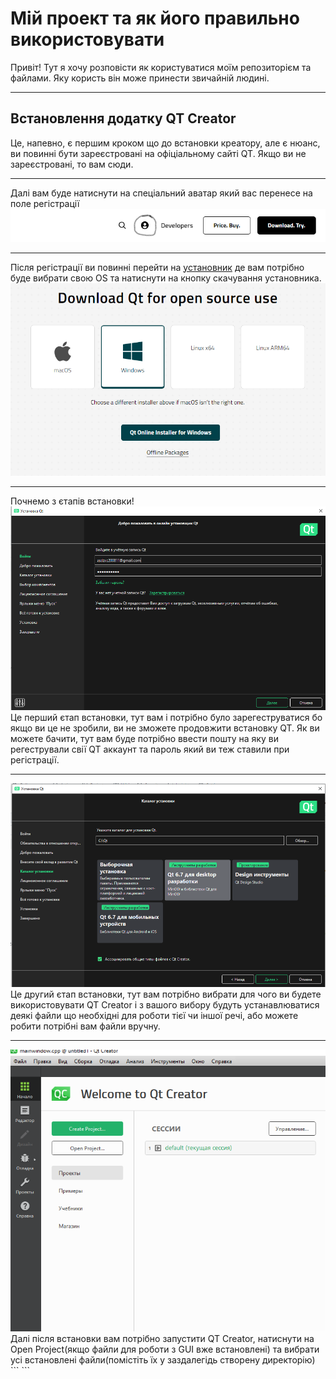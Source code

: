 <h1>Мій проект та як його правильно використовувати</h1>
Привіт! Тут я хочу розповісти як користуватися моїм репозиторієм та файлами.
Яку користь він може принести звичайній людині.
<hr>

<h2>Встановлення додатку QT Creator</h2>
Це, напевно, є першим кроком що до встановки креатору, але є нюанс, ви повинні бути зареєстровані на офіціальному сайті QT. Якщо ви не зареєстровані, то вам <a href="https://www.qt.io/" target="_blank" style="text-decoration: none;">сюди</a>.
<hr>
Далі вам буде натиснути на спеціальний аватар який вас перенесе на поле регістрації
<img src="https://raw.githubusercontent.com/serafimiumroadtojunior/cpp_qt6_diskriminant/main/github_2.png" alt="Далі як ви натиснете на нього вас перекине до специального віконця, там вам потрібно бути натиснути на Create QT Account і потім заповнити усі данні">
<hr>
Після регістрації ви повинні перейти на <a href="https://www.qt.io/download-qt-installer-oss?hsCtaTracking=99d9dd4f-5681-48d2-b096-470725510d34%7C074ddad0-fdef-4e53-8aa8-5e8a876d6ab4" target="_blank">установник</a> де вам потрібно буде вибрати свою OS та натиснути на кнопку скачування установника.
<img src="https://raw.githubusercontent.com/serafimiumroadtojunior/cpp_qt6_diskriminant/main/installer.png" alt="Скачування установника">
<hr>
Почнемо з єтапів встановки!
<img src="https://github.com/serafimiumroadtojunior/cpp_qt6_diskriminant/blob/main/qt_1.png">
Це перший єтап встановки, тут вам і потрібно було зарегеструватися бо якщо ви це не зробили, ви не зможете продовжити встановку QT.
Як ви можете бачити, тут вам буде потрібно ввести пошту на яку ви регестрували свії QT аккаунт та пароль який ви теж ставили при регістрації.
<hr>
<img src="https://github.com/serafimiumroadtojunior/cpp_qt6_diskriminant/blob/main/qt_3.png">
Це другий єтап встановки, тут вам потрібно вибрати для чого ви будете використовувати QT Creator і з вашого вибору будуть устанавлюватися деякі файли що необхідні для роботи тієї чи іншої речі, або можете робити потрібні вам файли вручну.
<hr>
<img src="https://github.com/serafimiumroadtojunior/cpp_qt6_diskriminant/blob/main/qt_4.png">
Далі після встановки вам потрібно запустити QT Creator, натиснути на Open Project(якщо файли для роботи з GUI вже встановлені) та вибрати усі встановлені файли(помістіть їх у заздалегідь створену директорію)
```
```
